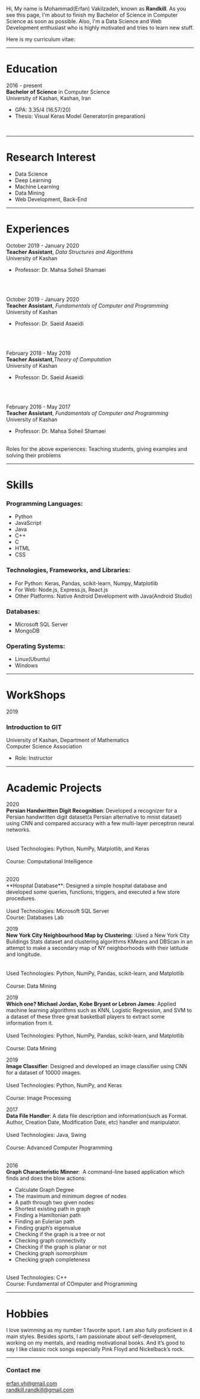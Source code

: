 Hi, My name is Mohammad(Erfan) Vakilzadeh, known as **Randkill**. As you see this page, I'm about to finish my Bachelor of Science in Computer Science as soon as possible. Also, I'm a Data Science and Web Development enthusiast who is highly motivated and tries to learn new stuff.

Here is my curriculum vitae:

---
# **Education**

2016 - present
<br>
**Bachelor of Science**​ in Computer Science
<br>
University of Kashan, Kashan, Iran
  * GPA: 3.35/4 (16.57/20)
  * Thesis: Visual Keras Model Generator(in preparation)
<br>

---
# **Research Interest**
* Data Science
* Deep Learning
* Machine Learning
* Data Mining
* Web Development, Back-End

---
# **Experiences**



October 2019 - January 2020
<br>
**Teacher Assistant**, *Data Structures and Algorithms*
<br>
University of Kashan
* Professor: Dr. Mahsa Soheil Shamaei
<br>
<br>

October 2019 - January 2020
<br>
**Teacher Assistant**, *Fundamentals of Computer and Programming*
<br>
University of Kashan
* Professor: Dr. Saeid Asaeidi
<br>
<br>

February 2018 - May 2019
<br>
**Teacher Assistant**,​ *Theory of Computation*
<br>
University of Kashan
* Professor: Dr. Saeid Asaeidi
<br>
<br>

February 2016 - May 2017
<br>
**Teacher Assistant**, ​ *Fundamentals of Computer and Programming*
<br>
University of Kashan
* Professor: Dr. Mahsa Soheil Shamaei

<br>
Roles for the above experiences: Teaching students, giving examples and solving their problems
<br>

---
# Skills
### Programming Languages:
* Python
* JavaScript
* Java
* C++
* C
* HTML
* CSS


### Technologies, Frameworks, and Libraries:
* For Python: Keras, Pandas, scikit-learn, Numpy, Matplotlib
* For Web: Node.js, Express.js, React.js
* Other Platforms: Native Android Development with Java(Android Studio)


### Databases:
* Microsoft SQL Server
* MongoDB

### Operating Systems:
* Linux(​Ubuntu)
* Windows

---
# WorkShops
2019

### Introduction to GIT
University of Kashan, Department of Mathematics
<br>
Computer Science Association
* Role: Instructor


---
# Academic Projects

2020
<br>
**Persian Handwritten Digit Recognition​**: Developed a recognizer for a Persian handwritten digit dataset(a Persian alternative to mnist dataset) using CNN and compared accuracy with a few multi-layer perceptron neural networks.		
<br>
<br>
Used Technologies: Python, NumPy, Matplotlib, and Keras 				
<br>
Course: Computational Intelligence
<br>

<br>
2020
<br>
**Hospital Database​**:  Designed a simple hospital database and developed some queries, functions, triggers, and executed a few store procedures.			
<br>
<br>
Used Technologies: Microsoft SQL Server							
<br>
Course: Databases Lab
<br>


2019
<br>
**New York City Neighbourhood Map by Clustering:** :Used a New York City Buildings Stats dataset and clustering algorithms KMeans and DBScan in an attempt to make a secondary map of NY neighborhoods with their latitude and longitude.		
<br>
<br>
Used Technologies: Python, NumPy, Pandas, scikit-learn, and Matplotlib      			
<br>
Course: Data Mining
<br>

2019
<br>
**Which one? Michael Jordan, Kobe Bryant or Lebron James​**: Applied machine learning algorithms such as KNN, Logistic Regression, and SVM to a dataset of these three great basketball players to extract some information from it.
<br>
<br>
Used Technologies: Python, NumPy, Pandas, scikit-learn, and Matplotlib      			
<br>
Course: Data Mining
<br>

2019
<br>
**Image Classifier**: ​Designed and developed an image classifier using CNN for a dataset of 10000 images.
<br>
<br>
Used Technologies: Python, NumPy, and Keras				 		
<br>
Course: Image Processing
<br>

2017
<br>
**Data File Handler​**: A data file description and information(such as Format. Author, Creation Date, Modification Date, etc) handler and manipulator.
<br>
<br>
Used Technologies: Java, Swing								
<br>
Course: Advanced Computer Programming	
<br>

2016
<br>
**Graph Characteristic Minner**: ​ A command-line based application which finds and does the blow actions:

* Calculate Graph Degree
* The maximum and minimum degree of nodes
* A path through two given nodes
* Shortest existing path in graph
* Finding a Hamiltonian path
* Finding an Eulerian path
* Finding graph’s eigenvalue
* Checking if the graph is a tree or not
* Checking graph connectivity
* Checking if the graph is planar or not
* Checking graph isomorphism
* Checking graph completeness

<br>
Used Technologies: C++ 										
<br>
Course: Fundamental of COmputer and Programming
<br>

---


# Hobbies
I love swimming as my number 1 favorite sport. I am also fully proficient in 4 main styles. Besides sports, I am passionate about self-development, working on my mentals, and reading motivational books. And it’s good to say I like classic rock songs especially Pink Floyd and Nickelback’s rock.


---

### Contact me

[erfan.vh@gmail.com](mailto:erfan.vh@gmail.com)
<br>
[randkill.randkill@gmail.com](mailto:randkill.randkill@gmail.com)
